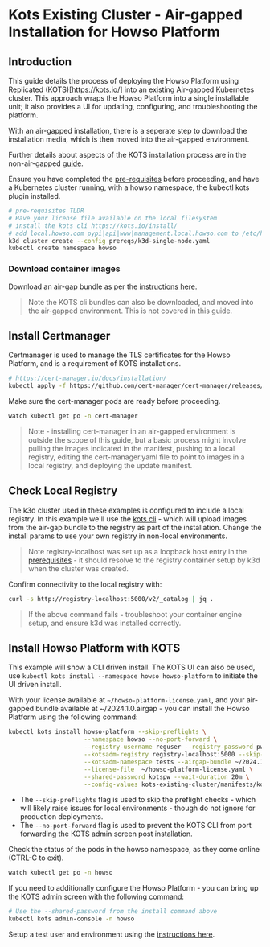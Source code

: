 # Kots Existing Cluster - Air-gapped Installation for Howso Platform 

## Introduction
This guide details the process of deploying the Howso Platform using Replicated (KOTS)[https://kots.io/] into an existing Air-gapped Kubernetes cluster.  This approach wraps the Howso Platform into a single installable unit; it also provides a UI for updating, configuring, and troubleshooting the platform. 

With an air-gapped installation, there is a seperate step to download the installation media, which is then moved into the air-gapped environment.

Further details about aspects of the KOTS installation process are in the non-air-gapped [guide](../kots-existing-cluster/README.md).

Ensure you have completed the [pre-requisites](../prereqs/README.md) before proceeding, and have a Kubernetes cluster running, with a howso namespace, the kubectl kots plugin installed.

```sh
# pre-requisites TLDR
# Have your license file available on the local filesystem 
# install the kots cli https://kots.io/install/
# add local.howso.com pypi|api|www|management.local.howso.com to /etc/hosts 
k3d cluster create --config prereqs/k3d-single-node.yaml
kubectl create namespace howso
```

### Download container images

Download an air-gap bundle as per the [instructions here](../container-images/README.md#download-air-gap-bundle).

> Note the KOTS cli bundles can also be downloaded, and moved into the air-gapped environment.  This is not covered in this guide.

## Install Certmanager

Certmanager is used to manage the TLS certificates for the Howso Platform, and is a requirement of KOTS installations.  

```sh
# https://cert-manager.io/docs/installation/ 
kubectl apply -f https://github.com/cert-manager/cert-manager/releases/download/v1.13.3/cert-manager.yaml
```

Make sure the cert-manager pods are ready before proceeding.  
```sh
watch kubectl get po -n cert-manager
```

> Note - installing cert-manager in an air-gapped environment is outside the scope of this guide, but a basic process might involve pulling the images indicated in the manifest, pushing to a local registry, editing the cert-manager.yaml file to point to images in a local registry, and deploying the update manifest.

## Check Local Registry

The k3d cluster used in these examples is configured to include a local registry.  In this example we'll use the [kots cli](https://kots.io/kots-cli/) - which will upload images from the air-gap bundle to the registry as part of the installation.  Change the install params to use your own registry in non-local environments. 

> Note registry-localhost was set up as a loopback host entry in the [prerequisites](../prereqs/README.md) - it should resolve to the registry container setup by k3d when the cluster was created. 

Confirm connectivity to the local registry with:

```sh
curl -s http://registry-localhost:5000/v2/_catalog | jq .
```
> If the above command fails - troubleshoot your container engine setup, and ensure k3d was installed correctly. 

## Install Howso Platform with KOTS 

This example will show a CLI driven install.  The KOTS UI can also be used, use `kubectl kots install --namespace howso howso-platform` to initiate the UI driven install.


With your license available at `~/howso-platform-license.yaml`, and your air-gapped bundle available at ~/2024.1.0.airgap - you can install the Howso Platform using the following command:


```sh
kubectl kots install howso-platform --skip-preflights \
                     --namespace howso --no-port-forward \
                     --registry-username reguser --registry-password pw \
                     --kotsadm-registry registry-localhost:5000 --skip-registry-check \
                     --kotsadm-namespace tests --airgap-bundle ~/2024.1.0.airgap \
                     --license-file  ~/howso-platform-license.yaml \
                     --shared-password kotspw --wait-duration 20m \
                     --config-values kots-existing-cluster/manifests/kots-howso-platform.yaml
```

- The `--skip-preflights` flag is used to skip the preflight checks - which will likely raise issues for local environments - though do not ignore for production deployments.
- The `--no-port-forward` flag is used to prevent the KOTS CLI from port forwarding the KOTS admin screen post installation.

Check the status of the pods in the howso namespace, as they come online (CTRL-C to exit).
```sh
watch kubectl get po -n howso
```

If you need to additionally configure the Howso Platform - you can bring up the KOTS admin screen with the following command:

```sh
# Use the --shared-password from the install command above
kubectl kots admin-console -n howso
```

Setup a test user and environment using the [instructions here](../common/README.md#login-to-the-howso-platform).